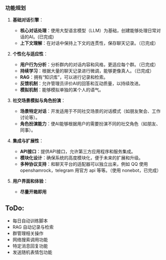### 功能规划

1. **基础对话引擎**：
   - **核心对话处理**：使用大型语言模型（LLM）为基础，创建能够处理日常对话的AI。(已完成)
   - **上下文理解**：在对话中保持上下文的连贯性，保存聊天记录。（已完成）

2. **个性化与适应性**：
   - **用户行为分析**：分析群内的对话内容和风格，更适应每个群。（已完成）
   - **持续学习**：根据大量的聊天记录进行微调，能够更像真人。（已完成）
   - **RAG**：拥有“知识库”，可以进行记录和检索。
   - **反馈机制**：允许管理员评价AI的回答和互动质量，以持续改进。
   - **模拟机制**：能够模拟单独的某个人的语气。

3. **社交场景模拟与角色扮演**：
   - **场景特定对话**：开发适用于不同社交场景的对话模式（如朋友聚会、工作讨论等）。
   - **角色扮演能力**：使AI能够根据用户的需要扮演不同的社交角色（如朋友、同事）。

4. **集成与扩展性**：
   - **API接口**：提供API接口，允许第三方应用程序和服务集成。
   - **模块化设计**：确保系统的高度模块化，便于未来的扩展和升级。
   - **多种协议支持**：和聊天平台的适配器可以独立出来，例如 QQ 使用 openshamrock，telegram 用官方 api 等等。（使用 nonebot，已完成）

8. **用户界面和体验**：
   - **尽量开箱即用**

## ToDo:
   - 每日自动训练脚本
   - RAG 自动记录与检索
   - 群管理相关操作
   - 网络搜索调用功能
   - 特定消息回复功能
   - 发送随机表情包功能